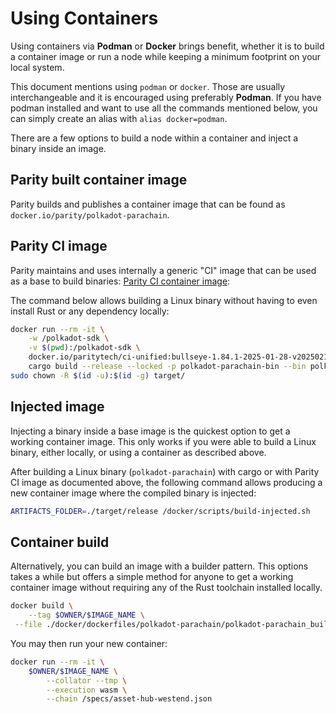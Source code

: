 # Using Containers

Using containers via **Podman** or **Docker** brings benefit, whether it is to build a container image or run a node
while keeping a minimum footprint on your local system.

This document mentions using `podman` or `docker`. Those are usually interchangeable and it is encouraged using
preferably **Podman**. If you have podman installed and want to use all the commands mentioned below, you can simply
create an alias with `alias docker=podman`.

There are a few options to build a node within a container and inject a binary inside an image.

## Parity built container image

Parity builds and publishes a container image that can be found as `docker.io/parity/polkadot-parachain`.

## Parity CI image

Parity maintains and uses internally a generic "CI" image that can be used as a base to build binaries: [Parity CI
container image](https://github.com/paritytech/scripts/tree/master/dockerfiles/ci-unified):

The command below allows building a Linux binary without having to even install Rust or any dependency locally:

```bash
docker run --rm -it \
    -w /polkadot-sdk \
    -v $(pwd):/polkadot-sdk \
    docker.io/paritytech/ci-unified:bullseye-1.84.1-2025-01-28-v202502131220 \
    cargo build --release --locked -p polkadot-parachain-bin --bin polkadot-parachain
sudo chown -R $(id -u):$(id -g) target/
```

## Injected image

Injecting a binary inside a base image is the quickest option to get a working container image. This only works if you
were able to build a Linux binary, either locally, or using a container as described above.

After building a Linux binary (`polkadot-parachain`) with cargo or with Parity CI image as documented above, the
following command allows producing a new container image where the compiled binary is injected:

```bash
ARTIFACTS_FOLDER=./target/release /docker/scripts/build-injected.sh
```

## Container build

Alternatively, you can build an image with a builder pattern. This options takes a while but offers a simple method for
anyone to get a working container image without requiring any of the Rust toolchain installed locally.

```bash
docker build \
	--tag $OWNER/$IMAGE_NAME \
 --file ./docker/dockerfiles/polkadot-parachain/polkadot-parachain_builder.Dockerfile .
```

You may then run your new container:

```bash
docker run --rm -it \
	$OWNER/$IMAGE_NAME \
		--collator --tmp \
		--execution wasm \
		--chain /specs/asset-hub-westend.json
```
